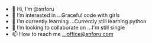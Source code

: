 - 👋 Hi, I’m @snforu
- 👀 I’m interested in ...Graceful code with girls
- 🌱 I’m currently learning ...Currently still learning python
- 💞️ I’m looking to collaborate on ...I'm still single
- 📫 How to reach me ...office@snforu.com

<!---
snforu/snforu is a ✨ special ✨ repository because its `README.md` (this file) appears on your GitHub profile.
You can click the Preview link to take a look at your changes.
--->
